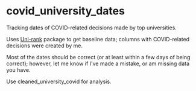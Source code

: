 # covid_university_dates
Tracking dates of COVID-related decisions made by top universities.

Uses [Uni-rank](https://github.com/nahid18/uni-rank) package to get baseline data; columns with COVID-related decisions were created by me.

Most of the dates should be correct (or at least within a few days of being correct); however, let me know if I've made a mistake, or am missing data you have.

Use cleaned_university_covid for analysis.
